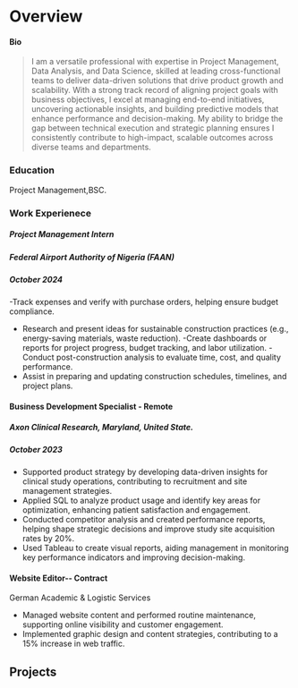 # Overview 
#### Bio
> I am a versatile professional with expertise in Project Management, Data Analysis, and Data Science, skilled at leading cross-functional teams to deliver data-driven solutions that drive product growth and scalability. With a strong track record of aligning project goals with business objectives, I excel at managing end-to-end initiatives, uncovering actionable insights, and building predictive models that enhance performance and decision-making. My ability to bridge the gap between technical execution and strategic planning ensures I consistently contribute to high-impact, scalable outcomes across diverse teams and departments.


### Education
Project Management,BSC.

### Work Experienece

##### Project Management Intern
##### Federal Airport Authority of Nigeria (FAAN) 
##### October 2024
-Track expenses and verify with purchase orders, helping ensure budget compliance.
- Research and present ideas for sustainable construction practices (e.g., energy-saving materials, waste reduction).
-Create dashboards or reports for project progress, budget tracking, and labor utilization.
-Conduct post-construction analysis to evaluate time, cost, and quality performance.
- Assist in preparing and updating construction schedules, timelines, and project plans.

#### Business Development Specialist - Remote
##### Axon Clinical Research, Maryland, United State.
##### October 2023 
- Supported product strategy by developing data-driven insights for clinical study operations, contributing to recruitment and site management strategies.
- Applied SQL to analyze product usage and identify key areas for optimization, enhancing patient satisfaction and engagement.
- Conducted competitor analysis and created performance reports, helping shape strategic decisions and improve study site acquisition rates by 20%.
- Used Tableau to create visual reports, aiding management in monitoring key performance indicators and improving decision-making.

#### Website Editor-- Contract  
German Academic & Logistic Services 
- Managed website content and performed routine maintenance, supporting online visibility and customer engagement.
- Implemented graphic design and content strategies, contributing to a 15% increase in web traffic.



## Projects
